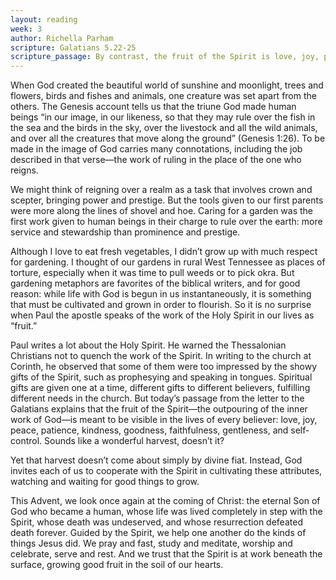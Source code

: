```yaml
---
layout: reading
week: 3
author: Richella Parham
scripture: Galatians 5.22-25
scripture_passage: By contrast, the fruit of the Spirit is love, joy, peace, patience, kindness, generosity, faithfulness, gentleness, and self-control. There is no law against such things. And those who belong to Christ Jesus have crucified the flesh with its passions and desires. If we live by the Spirit, let us also be guided by the Spirit. Let us not become conceited, competing against one another, envying one another.
---
```


When God created the beautiful world of sunshine and moonlight, trees and flowers, birds and fishes and animals, one creature was set apart from the others. The Genesis account tells us that the triune God made human beings “in our image, in our likeness, so that they may rule over the fish in the sea and the birds in the sky, over the livestock and all the wild animals, and over all the creatures that move along the ground” (Genesis 1:26). To be made in the image of God carries many connotations, including the job described in that verse—the work of ruling in the place of the one who reigns. 

We might think of reigning over a realm as a task that involves crown and scepter, bringing power and prestige. But the tools given to our first parents were more along the lines of shovel and hoe. Caring for a garden was the first work given to human beings in their charge to rule over the earth: more service and stewardship than prominence and prestige.

Although I love to eat fresh vegetables, I didn’t grow up with much respect for gardening. I thought of our gardens in rural West Tennessee as places of torture, especially when it was time to pull weeds or to pick okra. But gardening metaphors are favorites of the biblical writers, and for good reason: while life with God is begun in us instantaneously, it is something that must be cultivated and grown in order to flourish. So it is no surprise when Paul the apostle speaks of the work of the Holy Spirit in our lives as “fruit.” 

Paul writes a lot about the Holy Spirit. He warned the Thessalonian Christians not to quench the work of the Spirit. In writing to the church at Corinth, he observed that some of them were too impressed by the showy gifts of the Spirit, such as prophesying and speaking in tongues. Spiritual gifts are given one at a time, different gifts to different believers, fulfilling different needs in the church. But today’s passage from the letter to the Galatians explains that the fruit of the Spirit—the outpouring of the inner work of God—is meant to be visible in the lives of every believer: love, joy, peace, patience, kindness, goodness, faithfulness, gentleness, and self-control. Sounds like a wonderful harvest, doesn’t it?

Yet that harvest doesn’t come about simply by divine fiat. Instead, God invites each of us to cooperate with the Spirit in cultivating these attributes, watching and waiting for good things to grow. 

This Advent, we look once again at the coming of Christ: the eternal Son of God who became a human, whose life was lived completely in step with the Spirit, whose death was undeserved, and whose resurrection defeated death forever. Guided by the Spirit, we help one another do the kinds of things Jesus did. We pray and fast, study and meditate, worship and celebrate, serve and rest. And we trust that the Spirit is at work beneath the surface, growing good fruit in the soil of our hearts.

